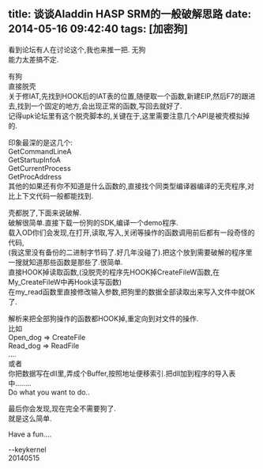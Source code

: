 title: 谈谈Aladdin HASP SRM的一般破解思路
date: 2014-05-16 09:42:40
tags: [加密狗]
---
看到论坛有人在讨论这个,我也来推一把.<!-- more -->
无狗  
能力太差搞不定.  

有狗  
直接脱壳  
关于修IAT,先找到HOOK后的IAT表的位置,随便取一个函数,新建EIP,然后F7的跟进去,找到一个固定的地方,会出现正常的函数,写回去就好了.  
记得upk论坛里有这个脱壳脚本的,关键在于,这里需要注意几个API是被壳模拟掉的.  
  
印象最深的是这几个:  
  GetCommandLineA  
  GetStartupInfoA  
  GetCurrentProcess  
  GetProcAddress  
其他的如果还有你不知道是什么函数的,直接找个同类型编译器编译的无壳程序,对比上下文代码一般都能找到.  
  
壳都脱了,下面来说破解.  
破解很简单.直接下载一份狗的SDK,编译一个demo程序.  
载入OD你们会发现,在打开,读取,写入,关闭等操作的函数调用前后都有一段奇怪的代码,  
(我这里没有备份的二进制字节码了.好几年没碰了).把这个放到需要破解的程序里一搜就知道那些函数是那些了.很简单.  
直接HOOK掉读取函数,(没脱壳的程序先HOOK掉CreateFileW函数,在My_CreateFileW中再Hook读写函数)  
在my_read函数里直接修改输入参数,把狗里的数据全部读取出来写入文件中就OK了.  
  
解析来把全部狗操作的函数都HOOK掉,重定向到对文件的操作.  
比如  
Open_dog => CreateFile  
Read_dog => ReadFile  
....  
或者  
你把数据写在dll里,弄成个Buffer,按照地址便移索引.把dll加到程序的导入表中........  
Do what you want to do..  
  
最后你会发现,现在完全不需要狗了.  
就是这么简单.  
  
Have a fun....  
  
--keykernel  
20140515  
